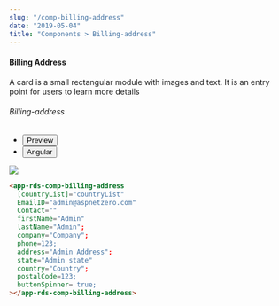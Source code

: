 ```yaml
---
slug: "/comp-billing-address"
date: "2019-05-04"
title: "Components > Billing-address"
---
```

<!-- CSS only -->
<link href="https://cdn.jsdelivr.net/npm/bootstrap@5.1.3/dist/css/bootstrap.min.css" rel="stylesheet" integrity="sha384-1BmE4kWBq78iYhFldvKuhfTAU6auU8tT94WrHftjDbrCEXSU1oBoqyl2QvZ6jIW3" crossorigin="anonymous">
<link rel="stylesheet" href="../assets/css/style-elements.css">

#### Billing Address

<p class="">A card is a small rectangular module with images and text. It is an entry point for users to learn more details</p>
<section class="py-4">
    <h6>Billing-address</h6>
    <div class="py-3">
      <div class="cust-tabs">
        <ul class="nav nav-tabs" id="myTab" role="tablist">
          <li class="nav-item" role="presentation">
            <button class="nav-link active" id="PreviewBasic-tab" data-bs-toggle="tab" data-bs-target="#PreviewBasic" type="button" role="tab" aria-controls="PreviewBasic" aria-selected="true">Preview </button>
          </li>
          <li class="nav-item" role="presentation">
            <button class="nav-link" id="AngularBasic-tab" data-bs-toggle="tab" data-bs-target="#AngularBasic" type="button" role="tab" aria-controls="AngularBasic" aria-selected="false"><i class="bi bi-code-slash" style="font-size:1.0rem"></i>Angular</button>
          </li>
        </ul>
      </div>
      <div class="tab-content card border" id="myTabContent">
        <div class="tab-pane fade show active" id="PreviewBasic" role="tabpanel" aria-labelledby="PreviewBasic-tab">
         <div class="contents  p-5">
              <div class="row">       
                 <div class="col-md-12">
                    <img src="/images/billing-address.png" class="img-fluid">
                 </div>                    
           </div>
                       
  </div>
        </div>
        <div class="tab-pane fade show" id="AngularBasic" role="tabpanel" aria-labelledby="AngularBasic-tab">
          <div class="contents bg-code">
<div class="row m-0">

```html
<app-rds-comp-billing-address
  [countryList]="countryList"
  EmailID="admin@aspnetzero.com"
  Contact="" 
  firstName="Admin"
  lastName="Admin";
  company="Company";
  phone=123;
  address="Admin Address";
  state="Admin state"
  country="Country";
  postalCode=123;
  buttonSpinner= true;
></app-rds-comp-billing-address>   
```
</div>
</div>
  </div>
        </div>
      </div>
    </div>
  </section>
   